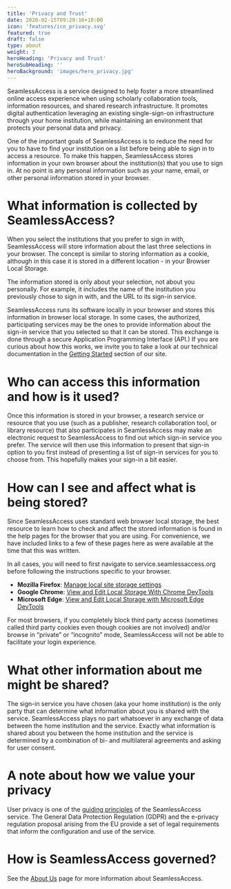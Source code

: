 ```yaml
---
title: 'Privacy and Trust'
date: 2020-02-15T09:29:16+10:00
icon: 'features/icn_privacy.svg'
featured: true
draft: false
type: about
weight: 3
heroHeading: 'Privacy and Trust'
heroSubHeading: ''
heroBackground: 'images/hero_privacy.jpg'
---
```


SeamlessAccess is a service designed to help foster a more streamlined online access experience when using scholarly collaboration tools, information resources, and shared research infrastructure. It promotes digital authentication leveraging an existing single-sign-on infrastructure through your home institution, while maintaining an environment that protects your personal data and privacy.

One of the important goals of SeamlessAccess is to reduce the need for you to have to find your institution on a list before being able to sign in to access a resource. To make this happen, SeamlessAccess stores information in your own browser about the institution(s) that you use to sign in. At no point is any personal information such as your name, email, or other personal information stored in your browser.

# What information is collected by SeamlessAccess?

When you select the institutions that you prefer to sign in with, SeamlessAccess will store information about the last three selections in your browser. The concept is similar to storing information as a cookie, although in this case it is stored in a different location - in your Browser Local Storage.

The information stored is only about your selection, not about you personally. For example, it includes the name of the institution you previously chose to sign in with, and the URL to its sign-in service.

SeamlessAccess runs its software locally in your browser and stores this information in browser local storage. In some cases, the authorized, participating services may be the ones to provide information about the sign-in service that you selected so that it can be stored. This exchange is done through a secure Application Programming Interface (API.) If you are curious about how this works, we invite you to take a look at our technical documentation in the [Getting Started](../../work) section of our site.  
   
# Who can access this information and how is it used?

Once this information is stored in your browser, a research service or resource that you use (such as a publisher, research collaboration tool, or library resource)  that also participates in SeamlessAccess may make an electronic request to SeamlessAccess to find out which sign-in service you prefer. The service will then use this information to present that sign-in option to you first instead of presenting a list of sign-in services for you to choose from. This hopefully makes your sign-in a bit easier.

# How can I see and affect what is being stored?

Since SeamlessAccess uses standard web browser local storage, the best resource to learn how to check and affect the stored information is found in the help pages for the browser that you are using. For convenience, we have included links to a few of these pages here as were available at the time that this was written.

In all cases, you will need to first navigate to service.seamlessaccess.org before following the instructions specific to your browser.

* **Mozilla Firefox**: [Manage local site storage settings](https://support.mozilla.org/en-US/kb/storage)
* **Google Chrome**: [View and Edit Local Storage With Chrome DevTools](https://developers.google.com/web/tools/chrome-devtools/storage/localstorage)
* **Microsoft Edge**: [View and Edit Local Storage with Microsoft Edge DevTools](https://docs.microsoft.com/en-us/microsoft-edge/devtools-guide-chromium/storage/localstorage)

For most browsers, if you completely block third party access (sometimes called third party cookies even though cookies are not involved) and/or browse in “private” or “incognito” mode, SeamlessAccess will not be able to facilitate your login experience.

# What other information about me might be shared?

The sign-in service you have chosen (aka your home institution) is the only party that can determine what information about you is shared with the service. SeamlessAccess plays no part whatsoever in any exchange of data between the home institution and the service. Exactly what information is shared about you between the home institution and the service is determined by a combination of bi- and multilateral agreements and asking for user consent.

# A note about how we value your privacy

User privacy is one of the [guiding principles](../) of the SeamlessAccess service. The General Data Protection Regulation (GDPR) and the e-privacy regulation proposal arising from the EU provide a set of legal requirements that inform the configuration and use of the service.

# How is SeamlessAccess governed?

See the [About Us](../) page for more information about SeamlessAccess.
